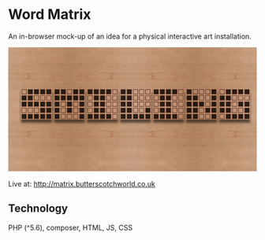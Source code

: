 # Word Matrix

An in-browser mock-up of an idea for a physical interactive art installation. 

![Alt text](/docs/screenshot.jpg "Screenshot of Word Matrix showing a 7 letter word")

Live at: http://matrix.butterscotchworld.co.uk 

## Technology

PHP (^5.6), composer, HTML, JS, CSS
